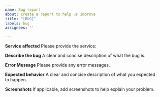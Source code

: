 ```yaml
---
name: Bug report
about: Create a report to help us improve
title: "[BUG]"
labels: bug
assignees: ''

---
```


**Service affected** 
Please provide the service: 

**Describe the bug**
A clear and concise description of what the bug is.

**Error Message**
Please provide any error messages.

**Expected behavior**
A clear and concise description of what you expected to happen.

**Screenshots**
If applicable, add screenshots to help explain your problem.
